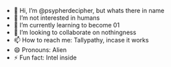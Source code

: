 - 👋 Hi, I’m @psypherdecipher, but whats there in name
- 👀 I’m not interested in humans 
- 🌱 I’m currently learning to become 01
- 💞️ I’m looking to collaborate on nothingness
- 📫 How to reach me: Tallypathy, incase it works
- 😄 Pronouns: Alien
- ⚡ Fun fact: Intel inside

<!---
psypherdecipher/psypherdecipher is a ✨ special ✨ repository because its `README.md` (this file) appears on your GitHub profile.
You can click the Preview link to take a look at your changes.
--->
